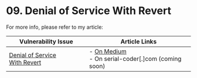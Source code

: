 # 09. Denial of Service With Revert

For more info, please refer to my article:

| Vulnerability Issue | Article Links |
| --- | --- |
| [Denial of Service With Revert]() | - [On Medium](https://medium.com/valixconsulting/solidity-security-by-example-09-denial-of-service-with-revert-814f55b61e02)<br /> - On serial-coder[.]com (coming soon) |